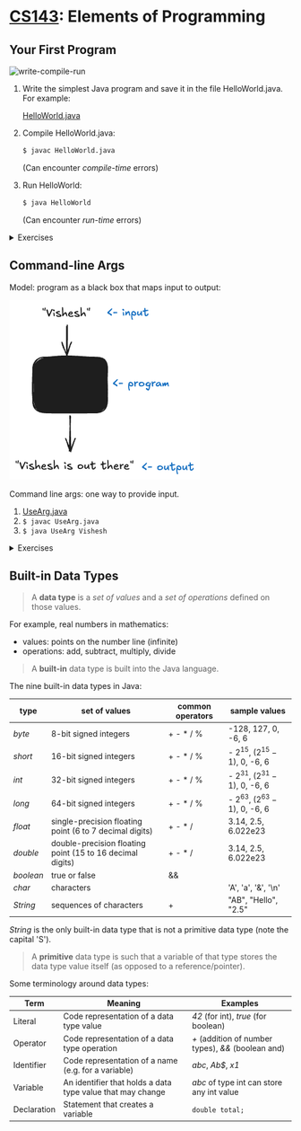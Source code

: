 # [CS143](../index.md): Elements of Programming

## Your First Program

![write-compile-run](ecc4cfacd1f05a068fa75a25de45fe76.jpeg.avif)


1. Write the simplest Java program and save it in the file HelloWorld.java. For example:

    [HelloWorld.java](/code/HelloWorld.java)

2. Compile HelloWorld.java:

    ```bash
    $ javac HelloWorld.java
    ```

    (Can encounter _compile-time_ errors)

3. Run HelloWorld:

    ```bash
    $ java HelloWorld
    ```

    (Can encounter _run-time_ errors)

<details>
<summary>Exercises</summary>

1. Write a program that prints the message `Hello World` 10 times.

</details>

## Command-line Args

Model: program as a black box that maps input to output:

![](function.excalidraw.png)

Command line args: one way to provide input.

1. [UseArg.java](/code/UseArg.java)
2. `$ javac UseArg.java`
3. `$ java UseArg Vishesh`

<details>
<summary>Exercises</summary>

1. Write a program UseThree.java that takes three names as command-line arguments and prints a proper sentence with the names in the reverse of the order given, so that, for example, `java UseThree Alice Bob Carol` prints `Hi Carol, Bob, and Alice`. 

</details>

## Built-in Data Types

> A **data type** is a _set of values_ and a _set of operations_ defined on those values.

For example, real numbers in mathematics:
- values: points on the number line (infinite)
- operations: add, subtract, multiply, divide

> A **built-in** data type is built into the Java language.

The nine built-in data types in Java:

| type | set of values | common operators | sample values |
| --- | --- | --- | --- |
| _byte_ | 8-bit signed integers | + - * / % | -128, 127, 0, -6, 6 | 
| _short_ | 16-bit signed integers | + - * / % | - $2^{15}$, $(2^{15} - 1)$, 0, -6, 6 |
| _int_ | 32-bit signed integers | + - * / % | - $2^{31}$, $(2^{31} - 1)$, 0, -6, 6 |
| _long_ | 64-bit signed integers | + - * / % | - $2^{63}$, $(2^{63} - 1)$, 0, -6, 6 |
| _float_ | single-precision floating point (6 to 7 decimal digits) | + - * / | 3.14, 2.5, 6.022e23 |
| _double_ | double-precision floating point (15 to 16 decimal digits) | + - * / | 3.14, 2.5, 6.022e23 |
| _boolean_ | true or false | && || ! | true, false |
| _char_ | characters |  | 'A', 'a', '&', '\n' |
| _String_ | sequences of characters | + | "AB", "Hello", "2.5" |

_String_ is the only built-in data type that is not a primitive data type (note the capital 'S').

> A **primitive** data type is such that a variable of that type stores the data type value itself (as opposed to a reference/pointer).

Some terminology around data types:

| Term | Meaning | Examples |
| --- | --- | --- |
| Literal | Code representation of a data type value | _42_ (for int), _true_ (for boolean) |
| Operator | Code representation of a data type operation | _+_ (addition of number types), _&&_ (boolean and) |
| Identifier | Code representation of a name (e.g. for a variable) | _abc_, _Ab$_, _x1_ |
| Variable | An identifier that holds a data type value that may change | _abc_ of type int can store any int value |
| Declaration | Statement that creates a variable | `double total;` | 